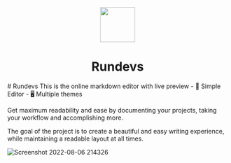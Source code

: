 <div align="center">
  <a href="https://rundevs.vercel.app/" target="_blank">
    <img width="80px" src="https://user-images.githubusercontent.com/88288135/183527055-94c3c060-f4c6-4d28-a1b7-46b0f3db5d45.png" />
  </a>
  <h1>Rundevs</h1>
</div>
# Rundevs
This is the online markdown editor with live preview
- 🌱 Simple Editor
- 🖥 Multiple themes

Get maximum readability and ease by documenting your projects, taking your workflow and accomplishing more.

The goal of the project is to create a beautiful and easy writing experience, while maintaining a readable layout at all times.

![Screenshot 2022-08-06 214326](https://user-images.githubusercontent.com/88288135/183271521-783ae390-1d41-4fd7-9350-b53431e628bb.png)
